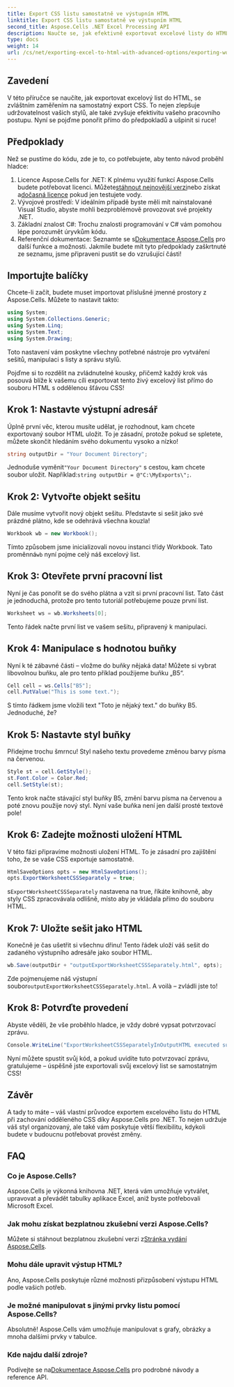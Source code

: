 ```yaml
---
title: Export CSS listu samostatně ve výstupním HTML
linktitle: Export CSS listu samostatně ve výstupním HTML
second_title: Aspose.Cells .NET Excel Processing API
description: Naučte se, jak efektivně exportovat excelové listy do HTML pomocí samostatného CSS pomocí Aspose.Cells for .NET v tomto komplexním podrobném tutoriálu.
type: docs
weight: 14
url: /cs/net/exporting-excel-to-html-with-advanced-options/exporting-worksheet-css-separately/
---
```

## Zavedení
V této příručce se naučíte, jak exportovat excelový list do HTML, se zvláštním zaměřením na samostatný export CSS. To nejen zlepšuje udržovatelnost vašich stylů, ale také zvyšuje efektivitu vašeho pracovního postupu. Nyní se pojďme ponořit přímo do předpokladů a ušpinit si ruce!
## Předpoklady
Než se pustíme do kódu, zde je to, co potřebujete, aby tento návod proběhl hladce:
1. Licence Aspose.Cells for .NET: K plnému využití funkcí Aspose.Cells budete potřebovat licenci. Můžete[stáhnout nejnovější verzi](https://releases.aspose.com/cells/net/)nebo získat a[dočasná licence](https://purchase.aspose.com/temporary-license/) pokud jen testujete vody.
2. Vývojové prostředí: V ideálním případě byste měli mít nainstalované Visual Studio, abyste mohli bezproblémově provozovat své projekty .NET.
3. Základní znalost C#: Trochu znalosti programování v C# vám pomohou lépe porozumět úryvkům kódu.
4.  Referenční dokumentace: Seznamte se s[Dokumentace Aspose.Cells](https://reference.aspose.com/cells/net/) pro další funkce a možnosti.
Jakmile budete mít tyto předpoklady zaškrtnuté ze seznamu, jsme připraveni pustit se do vzrušující části!
## Importujte balíčky
Chcete-li začít, budete muset importovat příslušné jmenné prostory z Aspose.Cells. Můžete to nastavit takto:
```csharp
using System;
using System.Collections.Generic;
using System.Linq;
using System.Text;
using System.Drawing;
```
Toto nastavení vám poskytne všechny potřebné nástroje pro vytváření sešitů, manipulaci s listy a správu stylů.

Pojďme si to rozdělit na zvládnutelné kousky, přičemž každý krok vás posouvá blíže k vašemu cíli exportovat tento živý excelový list přímo do souboru HTML s oddělenou šťávou CSS!
## Krok 1: Nastavte výstupní adresář
Úplně první věc, kterou musíte udělat, je rozhodnout, kam chcete exportovaný soubor HTML uložit. To je zásadní, protože pokud se spletete, můžete skončit hledáním svého dokumentu vysoko a nízko!
```csharp
string outputDir = "Your Document Directory";
```
 Jednoduše vyměnit`"Your Document Directory"` s cestou, kam chcete soubor uložit. Například:`string outputDir = @"C:\MyExports\";`.
## Krok 2: Vytvořte objekt sešitu
Dále musíme vytvořit nový objekt sešitu. Představte si sešit jako své prázdné plátno, kde se odehrává všechna kouzla!
```csharp
Workbook wb = new Workbook();
```
 Tímto způsobem jsme inicializovali novou instanci třídy Workbook. Tato proměnná`wb` nyní pojme celý náš excelový list.
## Krok 3: Otevřete první pracovní list
Nyní je čas ponořit se do svého plátna a vzít si první pracovní list. Tato část je jednoduchá, protože pro tento tutoriál potřebujeme pouze první list.
```csharp
Worksheet ws = wb.Worksheets[0];
```
Tento řádek načte první list ve vašem sešitu, připravený k manipulaci.
## Krok 4: Manipulace s hodnotou buňky
Nyní k té zábavné části – vložme do buňky nějaká data! Můžete si vybrat libovolnou buňku, ale pro tento příklad použijeme buňku „B5“.
```csharp
Cell cell = ws.Cells["B5"];
cell.PutValue("This is some text.");
```
S tímto řádkem jsme vložili text "Toto je nějaký text." do buňky B5. Jednoduché, že? 
## Krok 5: Nastavte styl buňky
Přidejme trochu šmrncu! Styl našeho textu provedeme změnou barvy písma na červenou. 
```csharp
Style st = cell.GetStyle();
st.Font.Color = Color.Red;
cell.SetStyle(st);
```
Tento krok načte stávající styl buňky B5, změní barvu písma na červenou a poté znovu použije nový styl. Nyní vaše buňka není jen další prosté textové pole!
## Krok 6: Zadejte možnosti uložení HTML
V této fázi připravíme možnosti uložení HTML. To je zásadní pro zajištění toho, že se vaše CSS exportuje samostatně.
```csharp
HtmlSaveOptions opts = new HtmlSaveOptions();
opts.ExportWorksheetCSSSeparately = true;
```
 s`ExportWorksheetCSSSeparately` nastavena na true, říkáte knihovně, aby styly CSS zpracovávala odlišně, místo aby je vkládala přímo do souboru HTML.
## Krok 7: Uložte sešit jako HTML
Konečně je čas ušetřit si všechnu dřinu! Tento řádek uloží váš sešit do zadaného výstupního adresáře jako soubor HTML.
```csharp
wb.Save(outputDir + "outputExportWorksheetCSSSeparately.html", opts);
```
Zde pojmenujeme náš výstupní soubor`outputExportWorksheetCSSSeparately.html`. A voilà – zvládli jste to!
## Krok 8: Potvrďte provedení
Abyste věděli, že vše proběhlo hladce, je vždy dobré vypsat potvrzovací zprávu.
```csharp
Console.WriteLine("ExportWorksheetCSSSeparatelyInOutputHTML executed successfully.");
```
Nyní můžete spustit svůj kód, a pokud uvidíte tuto potvrzovací zprávu, gratulujeme – úspěšně jste exportovali svůj excelový list se samostatným CSS!
## Závěr
A tady to máte – váš vlastní průvodce exportem excelového listu do HTML při zachování odděleného CSS díky Aspose.Cells pro .NET. To nejen udržuje váš styl organizovaný, ale také vám poskytuje větší flexibilitu, kdykoli budete v budoucnu potřebovat provést změny. 
## FAQ
### Co je Aspose.Cells?
Aspose.Cells je výkonná knihovna .NET, která vám umožňuje vytvářet, upravovat a převádět tabulky aplikace Excel, aniž byste potřebovali Microsoft Excel.
### Jak mohu získat bezplatnou zkušební verzi Aspose.Cells?
 Můžete si stáhnout bezplatnou zkušební verzi z[Stránka vydání Aspose.Cells](https://releases.aspose.com/).
### Mohu dále upravit výstup HTML?
Ano, Aspose.Cells poskytuje různé možnosti přizpůsobení výstupu HTML podle vašich potřeb.
### Je možné manipulovat s jinými prvky listu pomocí Aspose.Cells?
Absolutně! Aspose.Cells vám umožňuje manipulovat s grafy, obrázky a mnoha dalšími prvky v tabulce.
### Kde najdu další zdroje?
 Podívejte se na[Dokumentace Aspose.Cells](https://reference.aspose.com/cells/net/) pro podrobné návody a reference API.